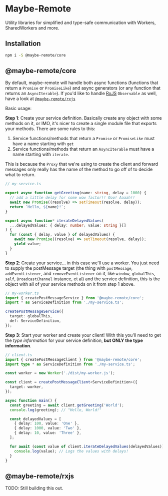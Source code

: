 # Maybe-Remote

Utility libraries for simplified and type-safe communication with Workers, SharedWorkers and more.

## Installation

```sh
npm i -S @maybe-remote/core
```

## @maybe-remote/core

By default, maybe-remote will handle both async functions (functions that return a `Promise` or `PromiseLike`) and async generators (or any function that returns an `AsyncIterable`). If you'd like to handle [RxJS](https://rxjs.dev) `Observable` as well, have a look at [`@maybe-remote/rxjs`](#maybe-remote-rxjs)

Basic usage:

**Step 1**: Create your service definition. Basically create any object with some methods on it, or IMO, it's nicer to create a single module file that exports your methods. There are some rules to this:

1. Service functions/methods that return a `Promise` or `PromiseLike` must have a name starting with `get`
2. Service functions/methods that return an `AsyncIterable` must have a name starting with `iterate`.

This is because the `Proxy` that we're using to create the client and forward messages only really has the name of the method to go off of to decide what to return.

```ts
// my-service.ts

export async function getGreeting(name: string, delay = 1000) {
  // add a little delay for some wow factor!! Ooo! Aaaah!!
  await new Promise((resolve) => setTimeout(resolve, delay));
  return `Hello, ${name}!`;
}

export async function* iterateDelayedValues(
  ...delayedValues: { delay: number; value: string }[]
) {
  for (const { delay, value } of delayedValues) {
    await new Promise((resolve) => setTimeout(resolve, delay));
    yield value;
  }
}
```

**Step 2**: Create your service... in this case we'll use a worker. You just need to supply the postMessage target (the thing with `postMessage`, `addEventListener`, and `removeEventListener` on it, like `window`, `globalThis`, `self`, `BroadcastChannel` instance, et al) and the service definition, this is the object with all of your service methods on it from step 1 above.

```ts
// my-worker.ts
import { createPostMessageService } from '@maybe-remote/core';
import * as ServiceDefinition from './my-service.ts';

createPostMessageService({
  target: globalThis,
  def: ServiceDefinition,
});
```

**Step 3**: Start your worker and create your client! With this you'll need to get the _type information_ for your service definition, **but ONLY the type information**.

```ts
// client.ts
import { createPostMessageClient } from '@maybe-remote/core';
import type * as ServiceDefinition from './my-service.ts';

const worker = new Worker('./dist/my-worker.js');

const client = createPostMessageClient<ServiceDefinition>({
  target: worker,
});

async function main() {
  const greeting = await client.getGreeting('World');
  console.log(greeting); // "Hello, World!"

  const delayedValues = [
    { delay: 100, value: 'One' },
    { delay: 1000, value: 'Two' },
    { delay: 10, value: 'Three' },
  ];

  for await (const value of client.iterateDelayedValues(delayedValues)) {
    console.log(value); // Logs the values with delays!
  }
}
```

## @maybe-remote/rxjs

TODO: Still building this out.
